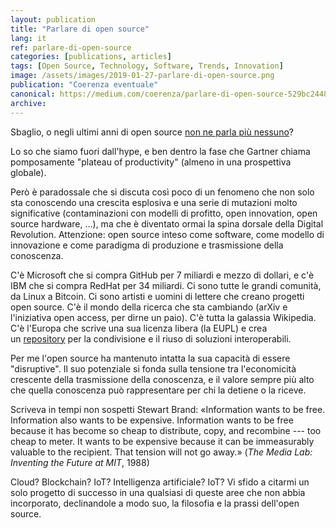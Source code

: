 ```yaml
---
layout: publication
title: "Parlare di open source"
lang: it
ref: parlare-di-open-source
categories: [publications, articles]
tags: [Open Source, Technology, Software, Trends, Innovation]
image: /assets/images/2019-01-27-parlare-di-open-source.png
publication: "Coerenza eventuale"
canonical: https://medium.com/coerenza/parlare-di-open-source-529bc2448ce8
archive:
---
```


Sbaglio, o negli ultimi anni di open source [non ne parla più nessuno](https://trends.google.com/trends/explore?date=all&q=open%20source#TIMESERIES)?

Lo so che siamo fuori dall'hype, e ben dentro la fase che Gartner chiama pomposamente "plateau of productivity" (almeno in una prospettiva globale).

Però è paradossale che si discuta così poco di un fenomeno che non solo sta conoscendo una crescita esplosiva e una serie di mutazioni molto significative (contaminazioni con modelli di profitto, open innovation, open source hardware, ...), ma che è diventato ormai la spina dorsale della Digital Revolution. Attenzione: open source inteso come software, come modello di innovazione e come paradigma di produzione e trasmissione della conoscenza.

C'è Microsoft che si compra GitHub per 7 miliardi e mezzo di dollari, e c'è IBM che si compra RedHat per 34 miliardi. Ci sono tutte le grandi comunità, da Linux a Bitcoin. Ci sono artisti e uomini di lettere che creano progetti open source. C'è il mondo della ricerca che sta cambiando (arXiv e l'iniziativa open access, per dirne un paio). C'è tutta la galassia Wikipedia. C'è l'Europa che scrive una sua licenza libera (la EUPL) e crea un [repository](https://joinup.ec.europa.eu/) per la condivisione e il riuso di soluzioni interoperabili.

Per me l'open source ha mantenuto intatta la sua capacità di essere "disruptive". Il suo potenziale si fonda sulla tensione tra l'economicità crescente della trasmissione della conoscenza, e il valore sempre più alto che quella conoscenza può rappresentare per chi la detiene o la riceve.

Scriveva in tempi non sospetti Stewart Brand: «Information wants to be free. Information also wants to be expensive. Information wants to be free because it has become so cheap to distribute, copy, and recombine --- too cheap to meter. It wants to be expensive because it can be immeasurably valuable to the recipient. That tension will not go away.» (*The Media Lab: Inventing the Future at MIT*, 1988)

Cloud? Blockchain? IoT? Intelligenza artificiale? IoT? Vi sfido a citarmi un solo progetto di successo in una qualsiasi di queste aree che non abbia incorporato, declinandole a modo suo, la filosofia e la prassi dell'open source.
